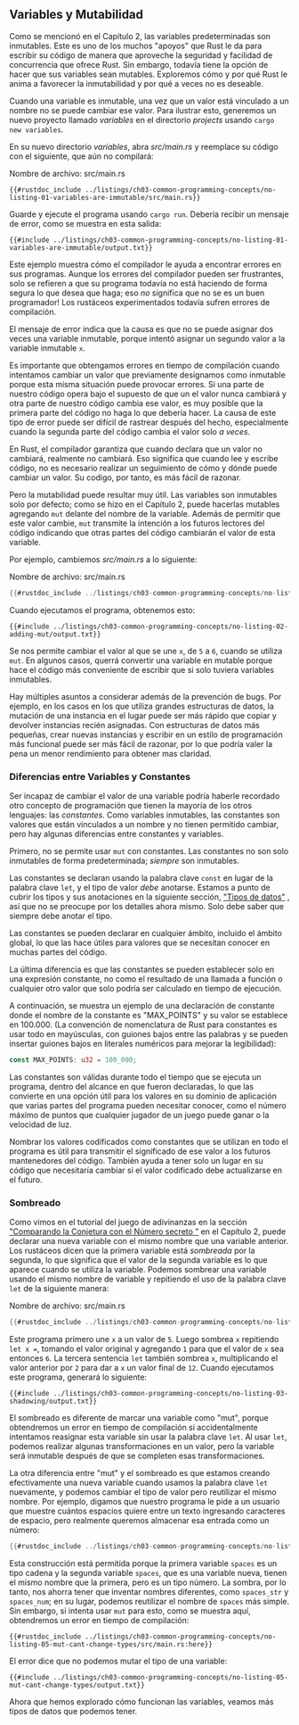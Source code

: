 ## Variables y Mutabilidad

Como se mencionó en el Capítulo 2, las variables predeterminadas son inmutables. Este es uno de
los muchos "apoyos" que Rust le da para escribir su código de manera que aproveche
la seguridad y facilidad de concurrencia que ofrece Rust. Sin embargo, todavía tiene la
opción de hacer que sus variables sean mutables. Exploremos cómo y por qué Rust
le anima a favorecer la inmutabilidad y por qué a veces no es deseable.

Cuando una variable es inmutable, una vez que un valor está vinculado a un nombre no se 
puede cambiar ese valor. Para ilustrar esto, generemos un nuevo proyecto llamado *variables*
en el directorio *projects* usando `cargo new variables`.

En su nuevo directorio *variables*, abra *src/main.rs* y reemplace su
código con el siguiente, que aún no compilará:

<span class="filename">Nombre de archivo: src/main.rs</span>

```rust,ignore,does_not_compile
{{#rustdoc_include ../listings/ch03-common-programming-concepts/no-listing-01-variables-are-immutable/src/main.rs}}
```

Guarde y ejecute el programa usando `cargo run`. Debería recibir un mensaje 
de error, como se muestra en esta salida:

```console
{{#include ../listings/ch03-common-programming-concepts/no-listing-01-variables-are-immutable/output.txt}}
```

Este ejemplo muestra cómo el compilador le ayuda a encontrar errores en sus programas.
Aunque los errores del compilador pueden ser frustrantes, solo se refieren a que su programa
todavía no está haciendo de forma segura lo que desea que haga; eso *no* significa que no se es
un buen programador! Los rustáceos experimentados todavía sufren errores de compilación.

El mensaje de error indica que la causa es que no se puede
asignar dos veces una variable inmutable, porque intentó asignar un segundo
valor a la variable inmutable `x`.

Es importante que obtengamos errores en tiempo de compilación cuando intentamos cambiar un
valor que previamente designamos como inmutable porque esta misma situación
puede provocar errores. Si una parte de nuestro código opera bajo el supuesto de que un
el valor nunca cambiará y otra parte de nuestro código cambia ese valor, es muy
posible que la primera parte del código no haga lo que deberia hacer.
La causa de este tipo de error puede ser difícil de rastrear después del hecho,
especialmente cuando la segunda parte del código cambia el valor solo *a veces*.

En Rust, el compilador garantiza que cuando declara que un valor no cambiará,
realmente no cambiará. Eso significa que cuando lee y escribe código,
no es necesario realizar un seguimiento de cómo y dónde puede cambiar un valor. Su codigo,
por tanto, es más fácil de razonar.

Pero la mutabilidad puede resultar muy útil. Las variables son inmutables solo por defecto; como
se hizo en el Capítulo 2, puede hacerlas mutables agregando `mut` delante del
nombre de la variable. Además de permitir que este valor cambie, `mut` transmite
la intención a los futuros lectores del código indicando que otras partes del código
cambiarán el valor de esta variable.

Por ejemplo, cambiemos *src/main.rs* a lo siguiente:

<span class="filename">Nombre de archivo: src/main.rs</span>

```rust
{{#rustdoc_include ../listings/ch03-common-programming-concepts/no-listing-02-adding-mut/src/main.rs}}
```

Cuando ejecutamos el programa, obtenemos esto:

```console
{{#include ../listings/ch03-common-programming-concepts/no-listing-02-adding-mut/output.txt}}
```

Se nos permite cambiar el valor al que se une `x`, de `5` a `6`, cuando se utiliza `mut`.
En algunos casos, querrá convertir una variable en mutable porque hace
el código más conveniente de escribir que si solo tuviera variables inmutables.

Hay múltiples asuntos a considerar además de la prevención de
bugs. Por ejemplo, en los casos en los que utiliza grandes estructuras de datos, la mutación
de una instancia en el lugar puede ser más rápido que copiar y devolver instancias 
recién asignadas. Con estructuras de datos más pequeñas, crear nuevas instancias y escribir en
un estilo de programación más funcional puede ser más fácil de razonar, por lo que podría valer la pena un
menor rendimiento para obtener mas claridad.

### Diferencias entre Variables y Constantes

Ser incapaz de cambiar el valor de una variable podría haberle recordado
otro concepto de programación que tienen la mayoría de los otros lenguajes: las *constantes*. Como
variables inmutables, las constantes son valores que están vinculados a un nombre y no tienen
permitido cambiar, pero hay algunas diferencias entre constantes y variables.

Primero, no se permite usar `mut` con constantes. Las constantes no son solo
inmutables de forma predeterminada; *siempre* son inmutables.

Las constantes se declaran usando la palabra clave `const` en lugar de la palabra clave `let`,
y el tipo de valor *debe* anotarse. Estamos a punto de cubrir los tipos y
sus anotaciones en la siguiente sección, ["Tipos de datos"][data-types]<!-- ignore
--> , así que no se preocupe por los detalles ahora mismo. Solo debe saber que siempre debe
anotar el tipo.

Las constantes se pueden declarar en cualquier ámbito, incluido el ámbito global, lo que las hace
útiles para valores que se necesitan conocer en muchas partes del código.

La última diferencia es que las constantes se pueden establecer solo en una expresión constante,
no como el resultado de una llamada a función o cualquier otro valor que solo podría ser
calculado en tiempo de ejecución.

A continuación, se muestra un ejemplo de una declaración de constante donde el nombre de la constante es
"MAX_POINTS" y su valor se establece en 100.000. (La convención de nomenclatura de Rust para
constantes es usar todo en mayúsculas, con guiones bajos entre las palabras y
se pueden insertar guiones bajos en literales numéricos para mejorar la legibilidad):

```rust
const MAX_POINTS: u32 = 100_000;
```

Las constantes son válidas durante todo el tiempo que se ejecuta un programa, dentro del alcance en que
fueron declaradas, lo que las convierte en una opción útil para los valores en su dominio de aplicación
que varias partes del programa pueden necesitar conocer, como el
número máximo de puntos que cualquier jugador de un juego puede ganar o la velocidad
de luz.

Nombrar los valores codificados como constantes que se utilizan en todo el programa es útil para
transmitir el significado de ese valor a los futuros mantenedores del código. También
ayuda a tener solo un lugar en su código que necesitaría cambiar si el
valor codificado debe actualizarse en el futuro.

### Sombreado

Como vimos en el tutorial del juego de adivinanzas en la sección ["Comparando la Conjetura con el
Número secreto ”][comparing-the-guess-to-the-secret-number]<!-- ignore -->
en el Capítulo 2, puede declarar una nueva variable con el mismo nombre que una
variable anterior. Los rustáceos dicen que la primera variable está *sombreada* por la
segunda, lo que significa que el valor de la segunda variable es lo que aparece cuando 
se utiliza la variable. Podemos sombrear una variable usando el mismo nombre de variable
y repitiendo el uso de la palabra clave `let` de la siguiente manera:

<span class="filename">Nombre de archivo: src/main.rs</span>

```rust
{{#rustdoc_include ../listings/ch03-common-programming-concepts/no-listing-03-shadowing/src/main.rs}}
```

Este programa primero une `x` a un valor de `5`. Luego sombrea `x` 
repitiendo `let x =`, tomando el valor original y agregando `1` para que el valor de
`x` sea entonces `6`. La tercera sentencia `let` también sombrea `x`, multiplicando el
valor anterior por `2` para dar a `x` un valor final de `12`. Cuando ejecutamos este
programa, generará lo siguiente:

```console
{{#include ../listings/ch03-common-programming-concepts/no-listing-03-shadowing/output.txt}}
```

El sombreado es diferente de marcar una variable como "mut", porque obtendremos un
error en tiempo de compilación si accidentalmente intentamos reasignar esta variable sin
usar la palabra clave `let`. Al usar `let`, podemos realizar algunas transformaciones
en un valor, pero la variable será inmutable después de que se completen esas transformaciones.

La otra diferencia entre "mut" y el sombreado es que estamos
creando efectivamente una nueva variable cuando usamos la palabra clave `let` nuevamente, y podemos
cambiar el tipo de valor pero reutilizar el mismo nombre. Por ejemplo, digamos que nuestro
programa le pide a un usuario que muestre cuántos espacios quiere entre un texto
ingresando caracteres de espacio, pero realmente queremos almacenar esa entrada como un número:

```rust
{{#rustdoc_include ../listings/ch03-common-programming-concepts/no-listing-04-shadowing-can-change-types/src/main.rs:here}}
```

Esta construcción está permitida porque la primera variable `spaces` es un tipo cadena
y la segunda variable `spaces`, que es una variable nueva,
tienen el mismo nombre que la primera, pero es un tipo número. La sombra, por lo tanto, nos ahorra
tener que inventar nombres diferentes, como `spaces_str` y
`spaces_num`; en su lugar, podemos reutilizar el nombre de `spaces` más simple. Sin embargo, si
intenta usar `mut` para esto, como se muestra aquí, obtendremos un error en tiempo de compilación:

```rust,ignore,does_not_compile
{{#rustdoc_include ../listings/ch03-common-programming-concepts/no-listing-05-mut-cant-change-types/src/main.rs:here}}
```

El error dice que no podemos mutar el tipo de una variable:

```console
{{#include ../listings/ch03-common-programming-concepts/no-listing-05-mut-cant-change-types/output.txt}}
```

Ahora que hemos explorado cómo funcionan las variables, veamos más tipos de datos que
podemos tener.

[comparing-the-guess-to-the-secret-number]:ch02-00-guessing-game-tutorial.html#comparando-la-conjetura-con-el-numero-secreto
[data-types]: ch03-02-data-types.html#tipos-de-datos

